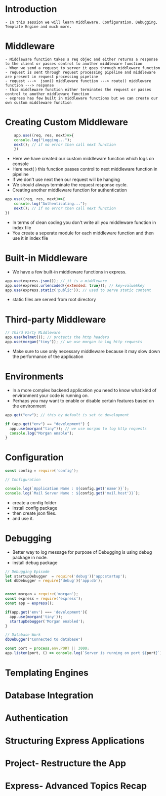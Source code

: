 # Introduction
    - In this session we will learn Middleware, Configuration, Debugging, Template Engine and much more.
# Middleware
    - Middleware function takes a req objec and either returns a response to the client or passes control to another middleware function
    - When we send a request to server it goes through middleware function
    - request is sent through request processing pipeline and middleware are present in request processing pipeline
    - request --->  json() middleware function ---> route() middleware function ---> response
    - this middleware function either terminates the request or passes control to another middleware function
    - express has few built in middleware functions but we can create our own custom middleware function
# Creating Custom Middleware
```javascript   
    app.use((req, res, next)=>{
    console.log("Logging...");
    next(); // if no error then call next function
    })
```
   - Here we have created our custom middleware function which logs on console
   - Here next( ) this function passes control to next middleware function in pipeline
   - If we don't use next then our request will be hanging
   - We should always terminate the request response cycle.
- Creating another middleware function for authentication
```javascript
app.use((req, res, next)=>{
    console.log("Authenticating...");
    next(); // if no error then call next function
})
```
- In terms of clean coding you don't write all you middleware function in index file 
- You create a seperate module for each middleware function and then use it in index file
# Built-in Middleware
- We have a few built-in middleware functions in express.
```javascript
app.use(express.json()); // it is a middleware
app.use(express.urlencoded({extended: true})); // key=value&key 
app.use(express.static('public')); // used to serve static content
```
- static files are served from root directory
# Third-party Middleware
```javascript
// Third Party Middleware
app.use(helmet()); // protects the http headers
app.use(morgan("tiny")); // we use morgan to log http requests
```
- Make sure to use only necessary middleware because it may slow down the performance of the application
# Environments
- In a more complex backend application you need to know what kind of environment your code is running on.
- Perhaps you may want to enable or disable certain features based on the environment

```javascript
app.get("env"); // this by default is set to development

if (app.get("env") == "development") {
  app.use(morgan("tiny")); // we use morgan to log http requests
  console.log("Morgan enable");
}
```
# Configuration

```javascript
const config = require('config');

// Configuration

console.log(`Application Name : ${config.get('name')}`);
console.log(`Mail Server Name : ${config.get('mail.host')}`);
```

- create a config folder
- install config package
- then create json files.
- and use it.

# Debugging
- Better way to log message for purpose of Debugging is using debug package in node.
- install debug package
```javascript
// Debugging Episode
let startupDebugger  = require('debug')('app:startup');
let dbDebugger = require('debug')('app:db');


const morgan = require('morgan');
const express = require('express');
const app = express();

if(app.get('env') === 'development'){
  app.use(morgan('tiny'));
  startupDebugger('Morgan enabled');
}

// Database Work
dbDebugger("Connected to database")

const port = process.env.PORT || 3000;
app.listen(port, () => console.log(`Server is running on port ${port}`));
```
# Templating Engines
# Database Integration
# Authentication
# Structuring Express Applications
# Project- Restructure the App
# Express- Advanced Topics Recap
